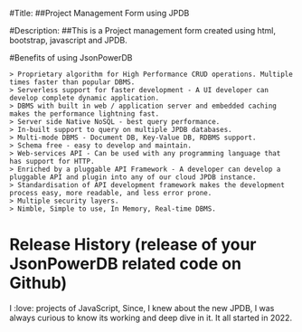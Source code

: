 #Title: 
##Project Management Form using JPDB

#Description: 
##This is a Project management form created using html, bootstrap, javascript and JPDB. 

#Benefits of using JsonPowerDB
```
> Proprietary algorithm for High Performance CRUD operations. Multiple times faster than popular DBMS.
> Serverless support for faster development - A UI developer can develop complete dynamic application.
> DBMS with built in web / application server and embedded caching makes the performance lightning fast.
> Server side Native NoSQL - best query performance.
> In-built support to query on multiple JPDB databases.
> Multi-mode DBMS - Document DB, Key-Value DB, RDBMS support.
> Schema free - easy to develop and maintain.
> Web-services API - Can be used with any programming language that has support for HTTP.
> Enriched by a pluggable API Framework - A developer can develop a pluggable API and plugin into any of our cloud JPDB instance.
> Standardisation of API development framework makes the development process easy, more readable, and less error prone.
> Multiple security layers.
> Nimble, Simple to use, In Memory, Real-time DBMS.
```

# Release History (release of your JsonPowerDB related code on Github)
I :love: projects of JavaScript,
Since, I knew about the new JPDB, I was always curious to know its working and deep dive in it. It all started in 2022.
